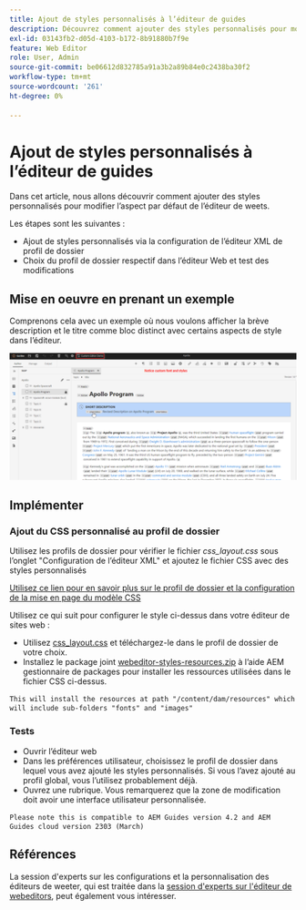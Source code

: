 ```yaml
---
title: Ajout de styles personnalisés à l’éditeur de guides
description: Découvrez comment ajouter des styles personnalisés pour modifier l’aspect de l’éditeur de guides.
exl-id: 03143fb2-d05d-4103-b172-8b91880b7f9e
feature: Web Editor
role: User, Admin
source-git-commit: be06612d832785a91a3b2a89b84e0c2438ba30f2
workflow-type: tm+mt
source-wordcount: '261'
ht-degree: 0%

---
```


# Ajout de styles personnalisés à l’éditeur de guides

Dans cet article, nous allons découvrir comment ajouter des styles personnalisés pour modifier l’aspect par défaut de l’éditeur de weets.

Les étapes sont les suivantes :
- Ajout de styles personnalisés via la configuration de l’éditeur XML de profil de dossier
- Choix du profil de dossier respectif dans l’éditeur Web et test des modifications


## Mise en oeuvre en prenant un exemple

Comprenons cela avec un exemple où nous voulons afficher la brève description et le titre comme bloc distinct avec certains aspects de style dans l’éditeur.

![Aperçu de l’éditeur de webiter avec des styles personnalisés](../../../assets/authoring/webeditor-customstyles-preview.png)


## Implémenter


### Ajout du CSS personnalisé au profil de dossier

Utilisez les profils de dossier pour vérifier le fichier *css_layout.css* sous l’onglet &quot;Configuration de l’éditeur XML&quot; et ajoutez le fichier CSS avec des styles personnalisés

[Utilisez ce lien pour en savoir plus sur le profil de dossier et la configuration de la mise en page du modèle CSS](https://experienceleague.adobe.com/docs/experience-manager-guides-learn/videos/advanced-user-guide/editor-configuration.html?lang=fr#customize-the-css-template-layout)

Utilisez ce qui suit pour configurer le style ci-dessus dans votre éditeur de sites web :
- Utilisez [css_layout.css](../../../assets/authoring/webeditor-customstyles-css_layout.css) et téléchargez-le dans le profil de dossier de votre choix.
- Installez le package joint [webeditor-styles-resources.zip](../../../assets/authoring/webeditor-styles-resources.zip) à l’aide AEM gestionnaire de packages pour installer les ressources utilisées dans le fichier CSS ci-dessus.

```
This will install the resources at path "/content/dam/resources" which will include sub-folders "fonts" and "images"
```


### Tests

- Ouvrir l’éditeur web
- Dans les préférences utilisateur, choisissez le profil de dossier dans lequel vous avez ajouté les styles personnalisés. Si vous l’avez ajouté au profil global, vous l’utilisez probablement déjà.
- Ouvrez une rubrique. Vous remarquerez que la zone de modification doit avoir une interface utilisateur personnalisée.

```
Please note this is compatible to AEM Guides version 4.2 and AEM Guides cloud version 2303 (March)
```


## Références

La session d&#39;experts sur les configurations et la personnalisation des éditeurs de weeter, qui est traitée dans la [session d&#39;experts sur l&#39;éditeur de webeditors](https://experienceleague.adobe.com/docs/experience-manager-guides-learn/tutorials/knowledge-base/expert-session/webbased-authoring-jan2023.html?lang=fr), peut également vous intéresser.
